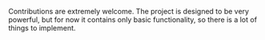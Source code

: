 Contributions are extremely welcome. The project is designed to be very powerful, but for now it contains only basic functionality, so there is a lot of things to implement.
